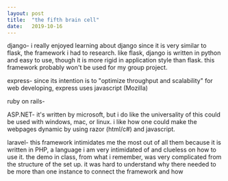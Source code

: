 ```yaml
---
layout: post
title:  "the fifth brain cell"
date:   2019-10-16
---
```


django- i really enjoyed learning about django since it is very similar to flask, the framework i had to research. like flask, django is written in python and easy to use, though it is more rigid in application style than flask. this framework probably won't be used for my group project.

express- since its intention is to "optimize throughput and scalability" for web developing, express uses javascript (Mozilla)

ruby on rails-

ASP.NET- it's written by microsoft, but i do like the universality of this could be used with windows, mac, or linux. i like how one could make the webpages dynamic by using razor (html/c#) and javascript.

laravel- this framework intimidates me the most out of all them because it is written in PHP, a language i am very intimidated of and clueless on how to use it. the demo in class, from what i remember, was very complicated from the structure of the set up. it was hard to understand why there needed to be more than one instance to connect the framework and how
